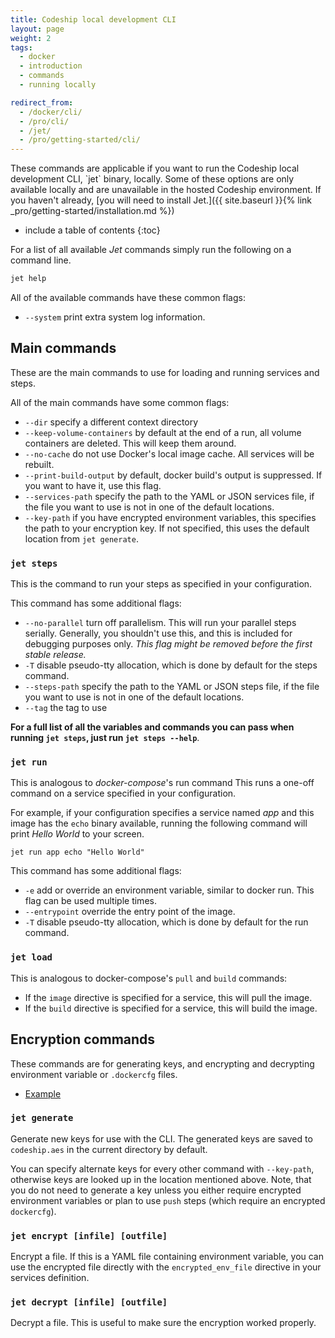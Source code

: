 ```yaml
---
title: Codeship local development CLI
layout: page
weight: 2
tags:
  - docker
  - introduction
  - commands
  - running locally

redirect_from:
  - /docker/cli/
  - /pro/cli/
  - /jet/
  - /pro/getting-started/cli/
---
```


<div class="info-block">
These commands are applicable if you want to run the Codeship local development CLI, `jet` binary, locally. Some of these options are only available locally and are unavailable in the hosted Codeship environment. If you haven't already, [you will need to install Jet.]({{ site.baseurl }}{% link _pro/getting-started/installation.md %})
</div>

* include a table of contents
{:toc}

For a list of all available _Jet_ commands simply run the following on a command line.

```bash
jet help
```

All of the available commands have these common flags:

* `--system` print extra system log information.

## Main commands

These are the main commands to use for loading and running services and steps.

All of the main commands have some common flags:

* `--dir` specify a different context directory
* `--keep-volume-containers` by default at the end of a run, all volume containers are deleted. This will keep them around.
* `--no-cache` do not use Docker's local image cache. All services will be rebuilt.
* `--print-build-output` by default, docker build's output is suppressed. If you want to have it, use this flag.
* `--services-path` specify the path to the YAML or JSON services file, if the file you want to use is not in one of the default locations.
* `--key-path` if you have encrypted environment variables, this specifies the path to your encryption key. If not specified, this uses the default location from `jet generate`.

### `jet steps`

This is the command to run your steps as specified in your configuration.

This command has some additional flags:

* `--no-parallel` turn off parallelism. This will run your parallel steps serially. Generally, you shouldn't use this, and this is included for debugging purposes only. _This flag might be removed before the first stable release._
* `-T` disable pseudo-tty allocation, which is done by default for the steps command.
* `--steps-path` specify the path to the YAML or JSON steps file, if the file you want to use is not in one of the default locations.
* `--tag` the tag to use

__For a full list of all the variables and commands you can pass when running `jet steps`, just run `jet steps --help`__.

### `jet run`

This is analogous to _docker-compose_'s run command This runs a one-off command on a service specified in your configuration.

For example, if your configuration specifies a service named _app_ and this image has the `echo` binary available, running the following command will print _Hello World_ to your screen.

```shell
jet run app echo "Hello World"
```

This command has some additional flags:

* `-e` add or override an environment variable, similar to docker run. This flag can be used multiple times.
* `--entrypoint` override the entry point of the image.
* `-T` disable pseudo-tty allocation, which is done by default for the run command.

### `jet load`

This is analogous to docker-compose's `pull` and `build` commands:

* If the `image` directive is specified for a service, this will pull the image.
* If the `build` directive is specified for a service, this will build the image.

## Encryption commands

These commands are for generating keys, and encrypting and decrypting environment variable or `.dockercfg` files.

- [Example](https://github.com/codeship/codeship-tool-examples/tree/master/11.encrypted-aes)

### `jet generate`

Generate new keys for use with the CLI. The generated keys are saved to `codeship.aes` in the current directory by default.

You can specify alternate keys for every other command with `--key-path`, otherwise keys are looked up in the location mentioned above. Note, that you do not need to generate a key unless you either require encrypted environment variables or plan to use `push` steps (which require an encrypted `dockercfg`).

### `jet encrypt [infile] [outfile]`

Encrypt a file. If this is a YAML file containing environment variable, you can use the encrypted file directly with the `encrypted_env_file` directive in your services definition.

### `jet decrypt [infile] [outfile]`

Decrypt a file. This is useful to make sure the encryption worked properly.
